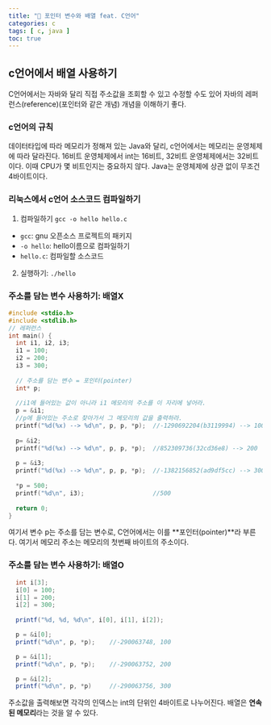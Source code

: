 ```yaml
---
title: "🍵 포인터 변수와 배열 feat. C언어"
categories: c
tags: [ c, java ]
toc: true
---
```


## c언어에서 배열 사용하기
C언어에서는 자바와 달리 직접 주소값을 조회할 수 있고 수정할 수도 있어 자바의 레퍼런스(reference)(포인터와 같은 개념) 개념을 이해하기 좋다. 

### c언어의 규칙 

데이터타입에 따라 메모리가 정해져 있는 Java와 달리, c언어에서는 메모리는 운영체제에 따라 달라진다. 16비트 운영체제에서 int는 16비트, 32비트 운영체제에서는 32비트이다. 이때 CPU가 몇 비트인지는 중요하지 않다. Java는 운영체제에 상관 없이 무조건 4바이트이다.

### 리눅스에서 c언어 소스코드 컴파일하기


1. 컴파일하기 `gcc -o hello hello.c `
  - `gcc`: gnu 오픈소스 프로젝트의 패키지
  - `-o hello`: hello이름으로 컴파일하기
  - `hello.c`: 컴파일할 소스코드

2. 실행하기: `./hello`

### 주소를 담는 변수 사용하기: 배열X

```c
#include <stdio.h>
#include <stdlib.h>
// 레퍼런스
int main() {
  int i1, i2, i3;
  i1 = 100;
  i2 = 200;
  i3 = 300;
  
  // 주소를 담는 변수 = 포인터(pointer)
  int* p;
  
  //i1에 들어있는 값이 아니라 i1 메모리의 주소를 이 자리에 넣어라.
  p = &i1;
  //p에 들어있는 주소로 찾아가서 그 메모리의 값을 출력하라.
  printf("%d(%x) --> %d\n", p, p, *p);	//-1290692204(b3119994) --> 100
  
  p= &i2;
  printf("%d(%x) --> %d\n", p, p, *p);	//852309736(32cd36e8) --> 200
  
  p = &i3;
  printf("%d(%x) --> %d\n", p, p, *p);	//-1382156852(ad9df5cc) --> 300
  
  *p = 500;
  printf("%d\n", i3);					//500
  
  return 0;
}
```

여기서 변수 p는 주소를 담는 변수로, C언어에서는 이를 **포인터(pointer)**라 부른다. 여기서 메모리 주소는 메모리의 첫번째 바이트의 주소이다. 



### 주소를 담는 변수 사용하기: 배열O

```java
  int i[3];
  i[0] = 100;
  i[1] = 200;
  i[2] = 300;
  
  printf("%d, %d, %d\n", i[0], i[1], i[2]);

  p = &i[0];
  printf("%d\n", p, *p);	//-290063748, 100

  p = &i[1];
  printf("%d\n", p, *p);	//-290063752, 200

  p = &i[2];
  printf("%d\n", p, *p)		//-290063756, 300
```

주소값을 출력해보면 각각의 인덱스는 int의 단위인 4바이트로 나누어진다. 배열은 **연속된 메모리**라는 것을 알 수 있다. 
